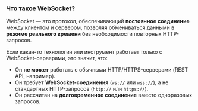 ### Что такое WebSocket?

WebSocket — это протокол, обеспечивающий **постоянное соединение** между клиентом и сервером, позволяя обмениваться данными в **режиме реального времени** без необходимости повторных HTTP-запросов.

Если какая-то технология или инструмент работает только с WebSocket-серверами, это значит, что:

- Он **не может** работать с обычными HTTP/HTTPS-серверами (REST API, например).
- Он требует **WebSocket-соединения** (`ws://` или `wss://`), а не стандартных HTTP-запросов (`http://` или `https://`).
- Он рассчитан на **долговременное соединение** вместо одноразовых запросов.